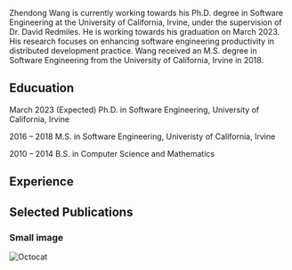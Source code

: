 Zhendong Wang is currently working towards his Ph.D. degree in Software Engineering at the University of California, Irvine, under the supervision of Dr. David Redmiles. He is working towards his graduation on March 2023. His research focuses on enhancing software engineering productivity in distributed development practice. Wang received an M.S. degree in Software Engineering from the University of California, Irvine in 2018.

## Educuation

March 2023 (Expected) Ph.D. in Software Engineering, University of California, Irvine

2016 – 2018           M.S. in Software Engineering, Univeristy of California, Irvine

2010 – 2014           B.S. in Computer Science and Mathematics

## Experience



## Selected Publications


### Small image

![Octocat](https://github.githubassets.com/images/icons/emoji/octocat.png)
